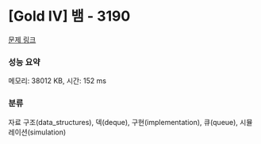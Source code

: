 # [Gold IV] 뱀 - 3190 

[문제 링크](https://www.acmicpc.net/problem/3190) 

### 성능 요약

메모리: 38012 KB, 시간: 152 ms

### 분류

자료 구조(data_structures), 덱(deque), 구현(implementation), 큐(queue), 시뮬레이션(simulation)

